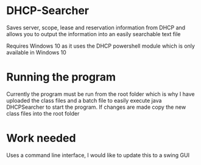 # DHCP-Searcher
Saves server, scope, lease and reservation information from DHCP and allows you to output the information into an easily searchable text file

Requires Windows 10 as it uses the DHCP powershell module which is only available in Windows 10

# Running the program
Currently the program must be run from the root folder which is why I have uploaded the class files and a batch file to easily execute java DHCPSearcher to start the program. If changes are made copy the new class files into the root folder

# Work needed
Uses a command line interface, I would like to update this to a swing GUI
